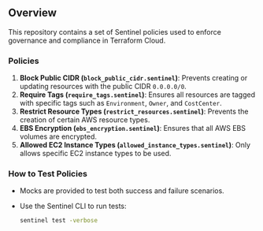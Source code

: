 ## Overview
This repository contains a set of Sentinel policies used to enforce governance and compliance in Terraform Cloud.

### Policies
1. **Block Public CIDR (`block_public_cidr.sentinel`)**: Prevents creating or updating resources with the public CIDR `0.0.0.0/0`.
2. **Require Tags (`require_tags.sentinel`)**: Ensures all resources are tagged with specific tags such as `Environment`, `Owner`, and `CostCenter`.
3. **Restrict Resource Types (`restrict_resources.sentinel`)**: Prevents the creation of certain AWS resource types.
4. **EBS Encryption (`ebs_encryption.sentinel`)**: Ensures that all AWS EBS volumes are encrypted.
5. **Allowed EC2 Instance Types (`allowed_instance_types.sentinel`)**: Only allows specific EC2 instance types to be used.

### How to Test Policies
- Mocks are provided to test both success and failure scenarios.
- Use the Sentinel CLI to run tests:

  ```bash
  sentinel test -verbose
